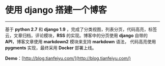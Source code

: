 # 使用 django 搭建一个博客

---

基于 **python 2.7** 和 **django 1.9** ，完成了分类视图，列表分页，代码高亮，标签云，文章归档，评论模块，**RSS** 的实现。博客中的分页使用 **django** 自带的 **API**，博客文章使用
**markdown2** 模块来支持 **markdown** 语法， 代码高亮使用 **pygments** 实现，最终采用 **Docker** 部署上线。 

**Demo**：[http://blog.tianfeiyu.com/](http://blog.tianfeiyu.com/)








